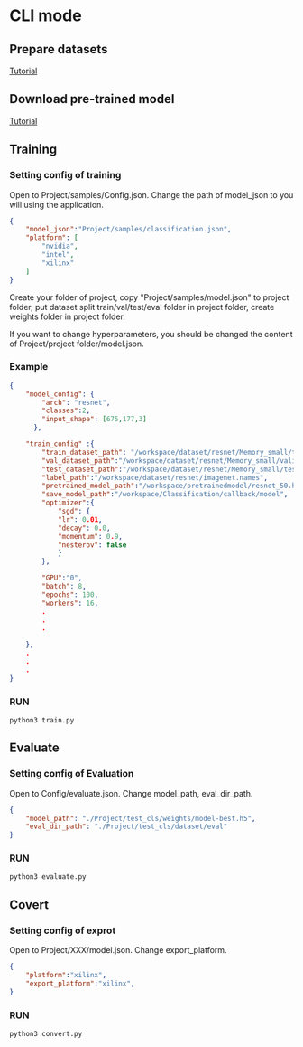 # CLI mode

## Prepare datasets 

[Tutorial](./Dataset.md)

## Download pre-trained model

[Tutorial](./pretrainedmodel/README.md)
<br>

## Training

### Setting config of training

Open to Project/samples/Config.json. Change the path of model_json to you will using the application.
<br>

```json
{
    "model_json":"Project/samples/classification.json",
    "platform": [
        "nvidia",
        "intel",
        "xilinx"
    ]
}
```

Create your folder of project, copy "Project/samples/model.json" to project folder, put dataset split train/val/test/eval folder in project folder, create weights folder in project folder.

If you want to change hyperparameters, you should be changed the content of Project/project folder/model.json.

### Example
```json
{
    "model_config": {
        "arch": "resnet",
        "classes":2,
        "input_shape": [675,177,3]
      },

    "train_config" :{
        "train_dataset_path": "/workspace/dataset/resnet/Memory_small/train",
        "val_dataset_path":"/workspace/dataset/resnet/Memory_small/valid",
        "test_dataset_path":"/workspace/dataset/resnet/Memory_small/test",
        "label_path":"/workspace/dataset/resnet/imagenet.names",
        "pretrained_model_path":"/workspace/pretrainedmodel/resnet_50.hdf5",
        "save_model_path":"/workspace/Classification/callback/model",
        "optimizer":{
            "sgd": {
            "lr": 0.01,
            "decay": 0.0,
            "momentum": 0.9,
            "nesterov": false
            }
        },

        "GPU":"0",
        "batch": 8,
        "epochs": 100,
        "workers": 16,
        .
        .
        .

    },
    .
    .
    .
}
```

### RUN
``` shell
python3 train.py
```

## Evaluate

### Setting config of Evaluation

Open to Config/evaluate.json. Change model_path, eval_dir_path.

```json
{
    "model_path": "./Project/test_cls/weights/model-best.h5",
    "eval_dir_path": "./Project/test_cls/dataset/eval"
}
```

### RUN
``` shell
python3 evaluate.py
```

## Covert

### Setting config of exprot

Open to Project/XXX/model.json. Change export_platform.

```json
{
    "platform":"xilinx",
    "export_platform":"xilinx",
}
```

### RUN
``` shell
python3 convert.py
```